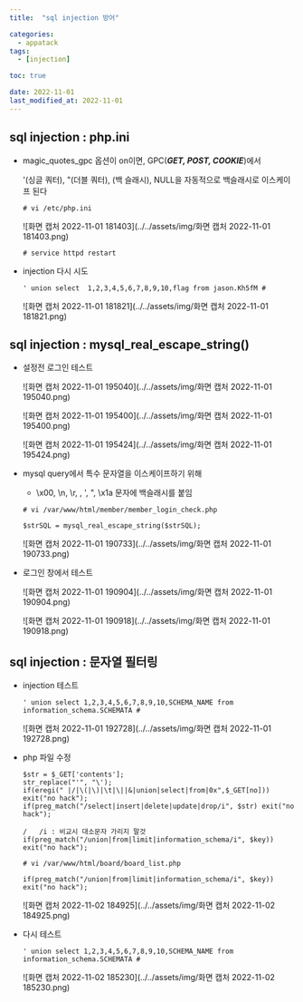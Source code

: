 ```yaml
---
title:  "sql injection 방어" 

categories:
  - appatack
tags:
  - [injection]

toc: true

date: 2022-11-01
last_modified_at: 2022-11-01
---
```


## sql injection : php.ini

- magic_quotes_gpc 옵션이 on이면, GPC(***GET, POST, COOKIE***)에서

  '(싱글 쿼터), "(더블 쿼터), \(백 슬래시), NULL을 자동적으로 백슬래시로 이스케이프 된다

  ```
  # vi /etc/php.ini
  ```

  ![화면 캡처 2022-11-01 181403](../../assets/img/화면 캡처 2022-11-01 181403.png)

  ```
  # service httpd restart
  ```

- injection 다시 시도

  ```
  ' union select  1,2,3,4,5,6,7,8,9,10,flag from jason.Kh5fM #
  ```

  ![화면 캡처 2022-11-01 181821](../../assets/img/화면 캡처 2022-11-01 181821.png)







## sql injection : mysql_real_escape_string()

- 설정전 로그인 테스트

  ![화면 캡처 2022-11-01 195040](../../assets/img/화면 캡처 2022-11-01 195040.png)

  ![화면 캡처 2022-11-01 195400](../../assets/img/화면 캡처 2022-11-01 195400.png)
  
  ![화면 캡처 2022-11-01 195424](../../assets/img/화면 캡처 2022-11-01 195424.png)
  
- mysql query에서 특수 문자열을 이스케이프하기 위해

  - \x00, \n, \r, \, ', ", \x1a 문자에 백슬래시를 붙임

  ```
  # vi /var/www/html/member/member_login_check.php
  
  $strSQL = mysql_real_escape_string($strSQL);
  ```

  ![화면 캡처 2022-11-01 190733](../../assets/img/화면 캡처 2022-11-01 190733.png)

- 로그인 창에서 테스트

  ![화면 캡처 2022-11-01 190904](../../assets/img/화면 캡처 2022-11-01 190904.png)

  ![화면 캡처 2022-11-01 190918](../../assets/img/화면 캡처 2022-11-01 190918.png)

  

## sql injection : 문자열 필터링

- injection 테스트

  ```
  ' union select 1,2,3,4,5,6,7,8,9,10,SCHEMA_NAME from information_schema.SCHEMATA #
  ```

  ![화면 캡처 2022-11-01 192728](../../assets/img/화면 캡처 2022-11-01 192728.png)

- php 파일 수정

  ```
  $str = $_GET['contents'];
  str_replace("'", "\');
  if(eregi(" |/|\(|\)|\t|\||&|union|select|from|0x",$_GET[no])) exit("no hack");
  if(preg_match("/select|insert|delete|update|drop/i", $str) exit("no hack");
  
  /   /i : 비교시 대소문자 가리지 말것
  if(preg_match("/union|from|limit|information_schema/i", $key)) exit("no hack");
  ```
  
  ```
  # vi /var/www/html/board/board_list.php
  
  if(preg_match("/union|from|limit|information_schema/i", $key)) exit("no hack");
  ```
  
  ![화면 캡처 2022-11-02 184925](../../assets/img/화면 캡처 2022-11-02 184925.png)

- 다시 테스트

  ```
  ' union select 1,2,3,4,5,6,7,8,9,10,SCHEMA_NAME from information_schema.SCHEMATA #
  ```

  ![화면 캡처 2022-11-02 185230](../../assets/img/화면 캡처 2022-11-02 185230.png)